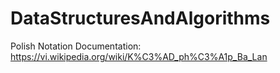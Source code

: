 # DataStructuresAndAlgorithms

Polish Notation
Documentation: https://vi.wikipedia.org/wiki/K%C3%AD_ph%C3%A1p_Ba_Lan

